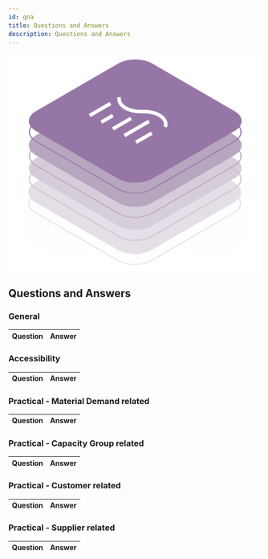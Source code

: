 ```yaml
---
id: qna
title: Questions and Answers
description: Questions and Answers
---
```


![DCM kit banner](/img/kit-icons/dcm-kit-icon.svg)

## Questions and Answers

### General

|Question|Answer|
|--|--|

### Accessibility

|Question|Answer|
|--|--|

### Practical - Material Demand related

|Question|Answer|
|--|--|

### Practical - Capacity Group related

|Question|Answer|
|--|--|

### Practical - Customer related

|Question|Answer|
|--|--|

### Practical - Supplier related
|Question|Answer|
|--|--|